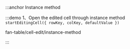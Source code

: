 :::anchor Instance method

:::demo 1、Open the edited cell through instance method `startEditingCell({ rowKey, colKey, defaultValue })`

fan-table/cell-edit/instance-method

:::
